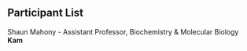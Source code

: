 ## Participant List

Shaun Mahony - Assistant Professor, Biochemistry & Molecular Biology  
**Kam**
